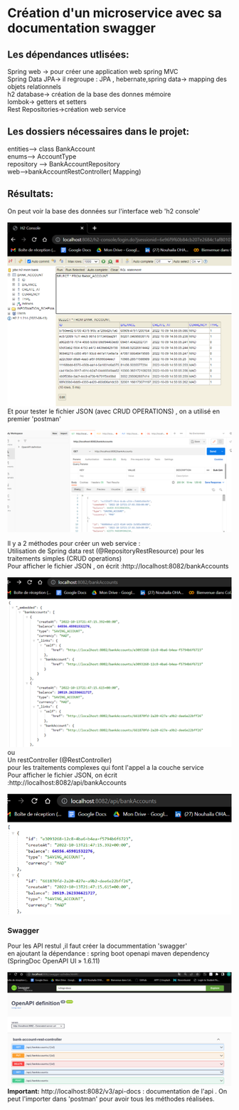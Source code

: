 <h1>Création d'un microservice avec sa documentation swagger</h1>

<h2>Les dépendances utlisées:</h2>
Spring web -> pour créer une application web spring MVC <br>
Spring Data JPA-> il regroupe  : JPA , hebernate,spring data-> mapping des objets relationnels <br>
h2 database-> création de la base des donnes  mémoire <br>
lombok-> getters et setters <br>
Rest Repositories->création web service <br>

<h2>Les dossiers nécessaires dans le projet:</h2>
entities--> class BankAccount <br>
enums--> AccountType <br>
repository --> BankAccountRepository <br>
web-->bankAccountRestController( Mapping) <br>


<h2>Résultats:</h2>
On peut voir la base des données sur l'interface web 'h2 console' <br><br>
<img src="Images/h2-console.png"> <br>
Et pour tester le fichier JSON (avec CRUD OPERATIONS) , on a utilisé en premier 'postman' <br><br>
<img src="Images/postMan.png"> <br>

Il y a 2 méthodes pour créer un web service : <br>
Utilisation de Spring data rest (@RepositoryRestResource) pour les traitements simples (CRUD operations) <br>
Pour afficher le fichier JSON , on écrit :http://localhost:8082/bankAccounts <br><br>
<img src="Images/dataRest.png"> <br>
ou <br>
Un restController (@RestController) <br>
pour les traitements complexes qui font l'appel a la couche service <br>
Pour afficher le fichier JSON, on écrit :http://localhost:8082/api/bankAccounts <br><br>
<img src="Images/restController.png"> <br>
 
<h3> Swagger</h3>
Pour les API restul ,il faut créer la docummentation 'swagger' <br>
en ajoutant la dépendance : spring boot openapi maven dependency <br>
(SpringDoc OpenAPI UI » 1.6.11) <br><br>
<img src="Images/swagger.png"> <br>
<b>Important:</b>
http://localhost:8082/v3/api-docs : documentation de l'api .
On peut l'importer dans 'postman' pour avoir tous les méthodes réalisées.